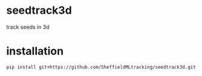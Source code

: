 # seedtrack3d
track seeds in 3d

# installation

```pip install git+https://github.com/SheffieldMLtracking/seedtrack3d.git```
